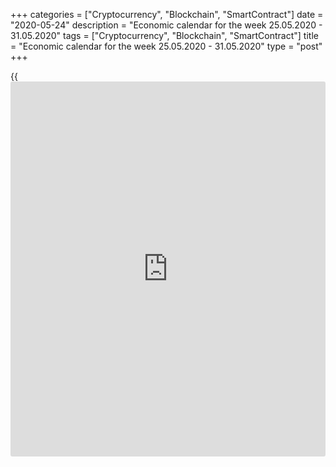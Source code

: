 +++
categories = ["Cryptocurrency", "Blockchain", "SmartContract"]
date = "2020-05-24"
description = "Economic calendar for the week 25.05.2020 - 31.05.2020"
tags = ["Cryptocurrency", "Blockchain", "SmartContract"]
title = "Economic calendar for the week 25.05.2020 - 31.05.2020"
type = "post"
+++

{{<iframe id="large-banner" src="https://www.bounty.group/#slide=4.0" width="100%" height="600" scrolling="no" style="border: 0px solid rgb(216, 221, 230); border-radius: 3px;">}}

May 24, 2020

May 24, 2020

Economic [calendar](https://www.fintechee.com/web-trader/) for the week 25.05.2020 – 31.05.2020Jana Kane

##  **Overview of the main events of the Forex economic [calendar](https://www.fintechee.com/web-trader/) for the
next trading week 25.05.2020 to 31.05.2020**

 **Trading on key Forex [news](https://www.letsplayfx.com/blog/forex-news-website/): we are expecting the publication of
important macro statistics from Germany, Canada, the Eurozone, the US,
and Japan.**

Despite another increase in trade and political tensions in relations
between the United States and China, major US stock indexes ended the
past week in positive territory, which cannot be said about the dollar.
The DXY dollar index fell over the week, although the dollar
strengthened in the last two days of the week.

Investors remain cautious after the US President Donald Trump accused
China of "pain and massacres around the world." On Wednesday, the US
Senate approved the bill, by which Chinese companies may be forced to
refuse to register on the US stock exchanges. And on Thursday, after
China signaled that it would introduce new national security laws in
Hong Kong, the US State Department warned Beijing of the consequences of
continuing to pursue a [policy](https://www.fintechee.com/policy/) that could undermine Hong Kong’s autonomy
and force the United States to act.

Demand for defensive assets such as gold and the yen remains at a high
level. At the same time, the dynamics of the dollar in the near future
is likely to be determined by the dynamics of the US stock indices.

Their growth has so far stalled due to reports casting doubt on the
effectiveness of the anticipated coronavirus drug. Progress in vaccine
development could be a critical factor in further economic and financial
recovery.

Nevertheless, a confident breakthrough by the S&P500 index of the
resistance level of 3000.0 will trigger the weakening of the dollar.

The next week will not have much important macro statistics releases.
Nevertheless, [investor](https://www.fintechee.com/tutorial-for-forex-trading/investor-mode/)s will most pay attention to Thursday's
publication of data from the US labor market and US annual GDP for the
1st quarter, as well as a preliminary assessment of consumer inflation
in the Eurozone in May. Eurozone CPI indices will be published on
Friday.

 _ **Traders should pay attention to the following significant
macroeconomic data expected next week:**_

 *** during the coming week new events may be added to the [calendar](https://www.fintechee.com/web-trader/) and
scheduled events may be canceled**

 ****** **GMT time**

###  **Monday, May 25**

No important macro statistics planned to be released. It’s a bank
holiday in the UK and Memorial Day in the US. Therefore trading volumes
on Monday during European and American trading sessions will be low.

Nevertheless, traders should pay attention at 17:30 (GMT) to the speech
by the head of the Bank of Canada Stephen Poloz. Annual inflation in
Canada in April reached a negative level. The last time the annual fall
in consumer prices occurred in September 2009. The Canadian economy, as
well as the entire global economy, is showing signs of slowdown in the
first half of this year due to a decline in business activity caused by
the coronavirus pandemic. Earlier this year, Stephen Poloz said that the
Canadian economy is quite stable, which allows you to keep rates
unchanged, despite the worsening situation in the global economy.
However, the situation is rapidly changing, and not for the better. It
will now be interesting to hear Poloz's opinion regarding the stability
of the Canadian economy and the monetary [policy](https://www.fintechee.com/policy/) of the central bank. If
Stephen Poloz touches on the monetary [policy](https://www.fintechee.com/policy/) of the Bank of Canada, the
volatility in the Canadian dollar quotes will increase sharply. The
harsh tone of his speech will strengthen the Canadian dollar. The soft
rhetoric of Stephen Poloz’s speech and the intention to pursue a soft
monetary [policy](https://www.fintechee.com/policy/) will negatively affect the CAD quotes.

It may also provide some guidance for [investor](https://www.fintechee.com/tutorial-for-forex-trading/investor-mode/)s on the eve of the next
meeting of the Bank of Canada, which will be held next week (June 3).

###  **Tuesday, May 26**

No important macro statistics planned to be released.

###  **Wednesday, May 27**

No important macro statistics planned to be released.

###  **Thursday, May 28**

###  **12:00 EUR Harmonized Index of Consumer Prices  (HICP) in Germany
(preliminary release)**

This index is published by the EU Statistical Office and is calculated
on the basis of a statistical method agreed between all EU countries. It
is an indicator for assessing inflation and is used by the Governing
Council of the ECB to assess the level of price stability. A positive
result strengthens the EUR, a negative result weakens it.

In January, the HICP index (in annual [terms](https://www.fintechee.com/terms/)) grew by +1.6%, in February
by +1.7%, and in April by +0.8%. Preliminary forecast for May: +0.6%.
The euro is unlikely to react very positively to the publication of this
indicator. If the data turn out to be better than the forecast, then the
euro may strengthen in the short term. The growth is a positive factor
for the euro. However, this is still not enough to break the negative
trend of the euro. The data suggests there is still low inflationary
pressure in Germany. Data worse than the forecast and the previous value
will negatively affect the euro.

###  **12:30 USD Initial jobless claims in the United States over the
past week. Orders for capital goods (ex defense and aviation). US Annual
GDP for the 1st quarter (second estimate)**

The situation on the country's labor market is still deteriorating. Back
in February, the initial jobless claims indicator was within its average
values ​​of 193-252 thousand. However, then the situation began to
deteriorate sharply. Over the week of March 22-28, 6.9 million claims
were submitted, then 6.606 million claims, shocking observers and market
participants. A similar indicator was published last Thursday (for the
week of May 10-15) with a value of 2.438 million claims.

The US Department of Labor data published earlier this month showed an
increase in unemployment in the country in May to the level of 14.7%.
Economists attribute this to the coronavirus, which has damaged the US
economy. Many US companies announced layoffs, and authorities ordered
non-vital companies to close their offices and stores in the wake of the
coronavirus epidemic. Current weekly growth rates of claims far exceed
the previous record level of 695,000 reached in October 1982. Then the
number of initial claims filed in four weeks was 2.7 million.

This indicator reflects the state of the labor market. An increase in
value negatively affects consumption and economic growth. Under normal
conditions, a high result weakens the US dollar, while a low one
strengthens it. However, in the current environment (the coronavirus
pandemic and a sharp economic slowdown), the reaction of market
participants to the publication of this report by the US Department of
Labor can be completely unpredictable.

###  **Orders for capital goods (ex defense and aviation)**

This indicator reflects the value of orders received by manufacturers of
capital goods (capital goods are durable commodities used for the
production of durable goods and services) involving large investments.
Goods manufactured in the defense and aviation sectors of the US economy
are not included in this indicator. A high result strengthens the USD.
Previous indicator values: -0.8% (in March), -0.9% (in February), +1.0%
(in January). In theory, the relative growth of the indicator has a
positive effect on the dollar. However, the reaction of the market to
its negative value may be negative for the dollar in the short term.
Data worse than the previous value will also negatively affect dollar
quotes.

###  **US annual GDP for the 1st quarter (second estimate)**

GDP data is one of the key (along with labor market data and inflation)
for the Fed in [terms](https://www.fintechee.com/terms/) of its monetary [policy](https://www.fintechee.com/policy/). A strong result strengthens
the US dollar; a weak GDP report negatively affects the US dollar. In
the previous 4th quarter, GDP growth was +2.1%. The preliminary forecast
for the 1st quarter of 2020 was -4.1%, but actually turned out to be
-4.8%. The data takes into account the impact of coronavirus on the US
economy. However, experts predict an even stronger slowdown in the 2nd
quarter. It is likely that the publication of the data will cause a
short-term decline in the dollar. Data weaker than the forecast may even
more negatively affect the dollar quotes.

###  **23:30 JPY Tokyo Consumer Price Index (CPI) (ex fresh food)**

This consumer price index published by the Bureau of Statistics of Japan
reflects an estimate of the price dynamics obtained by comparing the
retail prices of the corresponding basket of goods and services. The
Tokyo CPI index ex fresh food, which is an important barometer of
changes in consumer trends, came out with a value of +0.4% in March, and
in April with a negative value of -0.1% (in annual [terms](https://www.fintechee.com/terms/)). Forecast for
May: +0.1%. Inflation in Japan is still low. Relative growth of the
indicator can strengthen the yen in the short term. However, a decrease
in the indicator will negatively affect the yen.

During the publication of CPI indices, an increase in volatility is
expected in the yen quotes and in the Japanese stock market, especially
if the actual values ​ significantly differ from the forecast.

###  **23:50** **JPY Industrial Production**

This indicator published by the Ministry of Economy, Trade and Industry
reflects the volume of production of factories, plants, and mining
enterprises in Japan. It attracts attention, since it is the main
indicator of the state of the country's manufacturing sector. A high
value is considered a positive (or bullish) factor for JPY, and a low
value is considered negative. In March, industrial production in Japan
decreased by -5.2% (in annual [terms](https://www.fintechee.com/terms/)). The next drop in this indicator in
April is expected to have a negative impact on the yen.

###  **Friday, May 29**

###  **09:00 EUR Consumer Price Index. Core Consumer Price Index
(preliminary release)**

Consumer Price Index (CPI) is published by Eurostat and determines the
price change of a selected basket of goods and services for a given
period. The index is a key indicator for measuring inflation and
changing consumer preferences. A positive result strengthens the EUR, a
negative result weakens it. In January, CPI increased by 1.4% (in annual
[terms](https://www.fintechee.com/terms/)), in February - by +1.2%, in March - by +0.7%, and in April - by
+0.3%, which indicates low inflationary pressures and even slowing
inflation. Forecast for May: +0.2% (in annual [terms](https://www.fintechee.com/terms/)). The expected data
are below the previous value, which is already negative for the euro. If
they turn out to be worse than the forecast, the euro may shortly but
sharply decline. The data better than the forecast and/or the previous
value can strengthen the euro in the short term, despite the low value
(the target level of consumer inflation of the ECB is slightly below
2.0%).

Core Consumer Price Index (Core CPI) determines the change in prices of
a selected basket of goods and services for a given period and is a key
indicator for assessing inflation and changing consumer preferences.
Food and energy are excluded from this indicator for a more accurate
estimate. A high result strengthens the EUR and a low result weakens it.
In January, Core CPI increased by 1.1% (in annual [terms](https://www.fintechee.com/terms/)), in February -
by +1.2%, in March - by +1.0%, in April - by +0.9%. If the data for May
is worse than the previous value or forecast, this could negatively
affect the euro. If the data turn out to be better than the forecast or
the previous value, then the euro will most likely react with the growth
of quotations, but only in the short term. Eurozone inflation remains
low, which is a negative factor for the euro. Forecast for May: +0.9%.

###  **12:30 CAD Canada's GDP annual data**

Canada's GDP report is published by Statistics Canada. The Canada's GDP
Quarterly Report reflects the total volume of all goods and services
produced by Canada for the quarter (in annual [terms](https://www.fintechee.com/terms/)) and is considered
an indicator of the overall state of the Canadian economy.

A strong report will strengthen the CAD. A weak GDP report will
negatively impact the CAD.

The report for the 4th quarter turned out to be weaker than previous
reports (+0.3% against +1.1% in the 3rd quarter of 2019 and +3.5% in the
2nd quarter).

If the data for the 1st quarter of 2020 is stronger than the previous
value (+0.3%), the CAD may strengthen. Data worse than the previous
value is likely to have a strong negative effect on the CAD.

## Price chart of EURUSD in real time mode

![Economic [calendar](https://www.fintechee.com/web-trader/) for the week 25.05.2020 – 31.05.2020][1]

The content of this article reflects the author’s opinion and does not
necessarily reflect the official position of LiteForex. The material
published on this page is provided for informational purposes only and
should not be considered as the provision of investment advice for the
purposes of Directive 2004/39/EC.

Rate this article:

{{value}}

( {{count}} {{title}} )

   1. cdn.liteforex.com/cache/uploads/blog_post/blog_posts/liteforex-blog-preview-trading-[calendar](https://www.fintechee.com/web-trader/)1.png?q=75&w=1000&s=5f58bc1c1a4fe91f8438690ebcf2271f